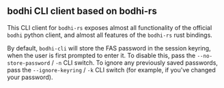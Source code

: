 ## bodhi CLI client based on bodhi-rs

This CLI client for `bodhi-rs` exposes almost all functionality of the official
`bodhi` python client, and almost all features of the `bodhi-rs` rust bindings.

By default, `bodhi-cli` will store the FAS password in the session keyring, when
the user is first prompted to enter it. To disable this, pass the
`--no-store-password` / `-n` CLI switch. To ignore any previously saved
passwords, pass the `--ignore-keyring` / `-k` CLI switch (for example, if you've
changed your password).

